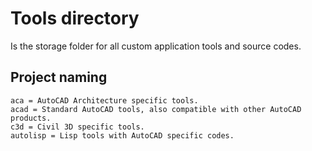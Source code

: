 # Tools directory

Is the storage folder for all custom application tools and source codes.

## Project naming

```description
aca = AutoCAD Architecture specific tools.
acad = Standard AutoCAD tools, also compatible with other AutoCAD products.
c3d = Civil 3D specific tools.
autolisp = Lisp tools with AutoCAD specific codes.

```
